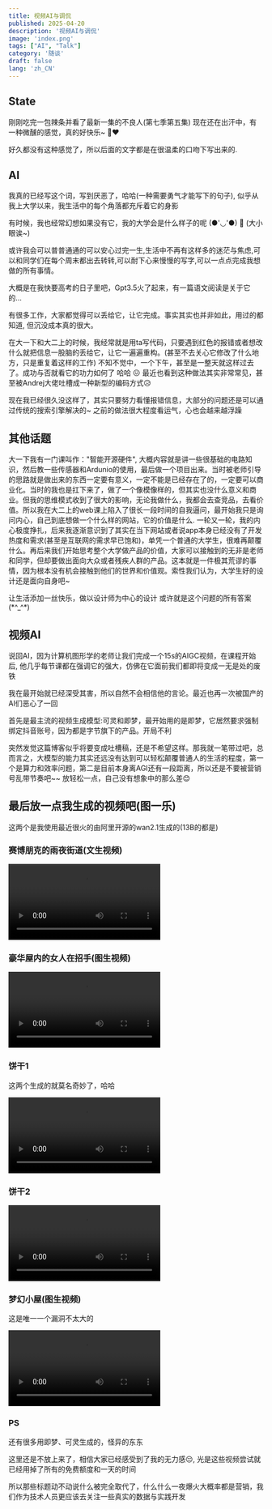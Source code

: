 ```yaml
---
title: 视频AI与调侃
published: 2025-04-20
description: '视频AI与调侃'
image: 'index.png'
tags: ["AI", "Talk"]
category: '随谈'
draft: false
lang: 'zh_CN'
---
```


## State
刚刚吃完一包辣条并看了最新一集的不良人(第七季第五集) 现在还在出汗中，有一种微醺的感觉，真的好快乐~ 🌳❤️

好久都没有这种感觉了，所以后面的文字都是在很温柔的口吻下写出来的.

## AI

我真的已经写这个词，写到厌恶了，哈哈(一种需要勇气才能写下的句子), 似乎从我上大学以来，我生活中的每个角落都充斥着它的身影


有时候，我也经常幻想如果没有它，我的大学会是什么样子的呢 (●'◡'●) 🤔 (大小眼诶~)


或许我会可以普普通通的可以安心过完一生,生活中不再有这样多的迷茫与焦虑,可以和同学们在每个周末都出去转转,可以耐下心来慢慢的写字,可以一点点完成我想做的所有事情。

大概是在我快要高考的日子里吧，Gpt3.5火了起来，有一篇语文阅读是关于它的...

有很多工作，大家都觉得可以丢给它，让它完成。事实其实也并非如此，用过的都知道, 但沉没成本真的很大。


在大一下和大二上的时候，我经常就是用ta写代码，只要遇到红色的报错或者想改什么就把信息一股脑的丢给它，让它一遍遍重构。(甚至不去关心它修改了什么地方，只是重复着这样的工作) 不知不觉中，一个下午，甚至是一整天就这样过去了。成功与否就看它的功力如何了 哈哈 😖 最近也看到这种做法其实非常常见，甚至被Andrej大佬吐槽成一种新型的编码方式😥


现在我已经很久没这样了，其实只要努力看懂报错信息，大部分的问题还是可以通过传统的搜索引擎解决的~ 之前的做法很大程度看运气，心也会越来越浮躁


## 其他话题

大一下我有一门课叫作："智能开源硬件", 大概内容就是讲一些很基础的电路知识，然后教一些传感器和Ardunio的使用，最后做一个项目出来。当时被老师引导的思路就是做出来的东西一定要有意义，一定不能是已经存在了的，一定要可以商业化。当时的我也是扛下来了，做了一个像模像样的，但其实也没什么意义和商业。但我的思维模式收到了很大的影响，无论我做什么，我都会去查竞品，去看价值。所以我在大二上的web课上陷入了很长一段时间的自我逼问，最开始我只是询问内心，自己到底想做一个什么样的网站，它的价值是什么. 一轮又一轮，我的内心极度挣扎，后来我逐渐意识到了其实在当下网站或者说app本身已经没有了开发热度和需求(甚至是互联网的需求早已饱和)，单凭一个普通的大学生，很难再颠覆什么。再后来我们开始思考整个大学做产品的价值，大家可以接触到的无非是老师和同学，但却要做出面向大众或者残疾人群的产品。这本就是一件极其荒谬的事情，因为根本没有机会接触到他们的世界和价值观。索性我们认为，大学生好的设计还是面向自身吧~ 


让生活添加一丝快乐，做以设计师为中心的设计 或许就是这个问题的所有答案 (\*^_^\*)


## 视频AI

说回AI，因为计算机图形学的老师让我们完成一个15s的AIGC视频，在课程开始后, 他几乎每节课都在强调它的强大，仿佛在它面前我们都即将变成一无是处的废铁


我在最开始就已经深受其害，所以自然不会相信他的言论。最近也再一次被国产的AI们恶心了一回


首先是最主流的视频生成模型:可灵和即梦，最开始用的是即梦，它居然要求强制绑定抖音账号，因为都是字节旗下的产品。开局不利


突然发觉这篇博客似乎将要变成吐槽稿，还是不希望这样。那我就一笔带过吧，总而言之，大模型的能力其实还远没有达到可以轻松颠覆普通人的生活的程度，第一个是算力和效率问题，第二是目前本身离AGI还有一段距离，所以还是不要被营销号乱带节奏吧~~ 放轻松一点，自己没有想象中的那么差😊


## 最后放一点我生成的视频吧(图一乐)

这两个是我使用最近很火的由阿里开源的wan2.1生成的(13B的都是)


### 赛博朋克的雨夜街道(文生视频)
<video controls>
    <source src="./WanVideo_00003.mp4"></source>
</video>

### 豪华屋内的女人在招手(图生视频)

<video controls>
    <source src="./WanVideo_00001.mp4"></source>
</video>


### 饼干1
这两个生成的就莫名奇妙了，哈哈

<video controls>
    <source src="./饼干.mp4"></source>
</video>


### 饼干2

<video controls>
    <source src="./饼干2.mp4"></source>
</video>

### 梦幻小屋(图生视频)
这是唯一一个漏洞不太大的

<video controls>
    <source src="./梦幻小屋.mp4"></source>
</video>

### PS
还有很多用即梦、可灵生成的，怪异的东东


这里还是不放上来了，相信大家已经感受到了我的无力感😔, 光是这些视频尝试就已经用掉了所有的免费额度和一天的时间


所以那些标题动不动说什么被完全取代了，什么什么一夜爆火大概率都是营销，我们作为技术人员更应该去关注一些真实的数据与实践开发


